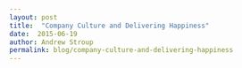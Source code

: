 ```yaml
---
layout: post
title:  "Company Culture and Delivering Happiness"
date:  2015-06-19
author: Andrew Stroup
permalink: blog/company-culture-and-delivering-happiness
---
```

